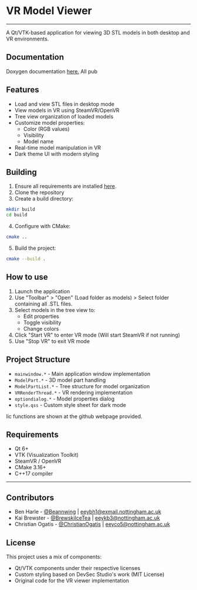 # VR Model Viewer
---
A Qt/VTK-based application for viewing 3D STL models in both desktop and VR environments.

## Documentation
Doxygen documentation [here.](https://brewskiicetea.github.io/2024_GROUP_8/index.html) All pub

## Features

- Load and view STL files in desktop mode
- View models in VR using SteamVR/OpenVR
- Tree view organization of loaded models
- Customize model properties:
  - Color (RGB values)
  - Visibility
  - Model name
- Real-time model manipulation in VR
- Dark theme UI with modern styling

## Building

1. Ensure all requirements are installed [here](##-requirements).
2. Clone the repository
3. Create a build directory:
```sh
mkdir build
cd build
```
4. Configure with CMake:
```sh
cmake ..
```
5. Build the project:
```sh
cmake --build .
```

## How to use

1. Launch the application
2. Use "Toolbar" > "Open" (Load folder as models) > Select folder containing all .STL files.
3. Select models in the tree view to:
   - Edit properties
   - Toggle visibility
   - Change colors
4. Click "Start VR" to enter VR mode (Will start SteamVR if not running)
5. Use "Stop VR" to exit VR mode


## Project Structure

- `mainwindow.*` - Main application window implementation
- `ModelPart.*` - 3D model part handling
- `ModelPartList.*` - Tree structure for model organization
- `VRRenderThread.*` - VR rendering implementation
- `optiondialog.*` - Model properties dialog
- `style.qss` - Custom style sheet for dark mode

lic functions are shown at the github webpage provided.

## Requirements

- Qt 6+
- VTK (Visualization Toolkit)
- SteamVR / OpenVR
- CMake 3.16+
- C++17 compiler

---

## Contributors

- Ben Harle - [@Beannwing](https://github.com/Beannwing) | eeybh1@exmail.nottingham.ac.uk
- Kai Brewster - [@BrewskiIceTea](https://github.com/BrewskiIceTea) | eeykb3@nottingham.ac.uk
- Christian Ogatis - [@ChristianOgatis](https://github.com/BrewskiIceTea) | eeyco5@nottingham.ac.uk



## License

This project uses a mix of components:
- Qt/VTK components under their respective licenses
- Custom styling based on DevSec Studio's work (MIT License)
- Original code for the VR viewer implementation
